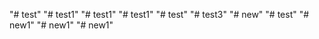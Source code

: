 "# test" 
"# test1" 
"# test1" 
"# test1" 
"# test" 
"# test3" 
"# new" 
"# test" 
"# new1" 
"# new1" 
"# new1" 
